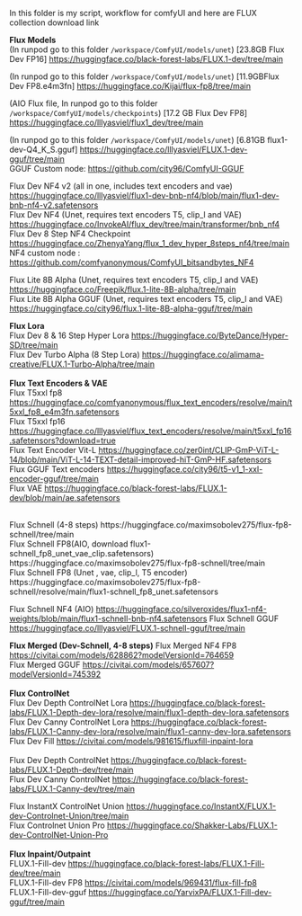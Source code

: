 In this folder is my script, workflow for comfyUI and here are FLUX collection download link

**Flux Models** <br>
(In runpod go to this folder ```/workspace/ComfyUI/models/unet```) [23.8GB Flux Dev FP16] https://huggingface.co/black-forest-labs/FLUX.1-dev/tree/main <br>

(In runpod go to this folder ```/workspace/ComfyUI/models/unet```) [11.9GBFlux Dev FP8.e4m3fn] https://huggingface.co/Kijai/flux-fp8/tree/main <br>

(AIO Flux file, In runpod go to this folder ```/workspace/ComfyUI/models/checkpoints```) [17.2 GB Flux Dev FP8]
 https://huggingface.co/lllyasviel/flux1_dev/tree/main <br>
 
(In runpod go to this folder ```/workspace/ComfyUI/models/unet```) [6.81GB flux1-dev-Q4_K_S.gguf] https://huggingface.co/lllyasviel/FLUX.1-dev-gguf/tree/main <br>
GGUF Custom node: https://github.com/city96/ComfyUI-GGUF <br>

Flux Dev NF4 v2 (all in one, includes text encoders and vae) https://huggingface.co/lllyasviel/flux1-dev-bnb-nf4/blob/main/flux1-dev-bnb-nf4-v2.safetensors <br>
Flux Dev NF4 (Unet, requires text encoders T5, clip_l and VAE) https://huggingface.co/InvokeAI/flux_dev/tree/main/transformer/bnb_nf4 <br>
Flux Dev 8 Step NF4 Checkpoint  https://huggingface.co/ZhenyaYang/flux_1_dev_hyper_8steps_nf4/tree/main <br>
NF4 custom node : https://github.com/comfyanonymous/ComfyUI_bitsandbytes_NF4 <br>

Flux Lite 8B Alpha  (Unet, requires text encoders T5, clip_l and VAE) https://huggingface.co/Freepik/flux.1-lite-8B-alpha/tree/main <br>
Flux Lite 8B Alpha GGUF (Unet, requires text encoders T5, clip_l and VAE) https://huggingface.co/city96/flux.1-lite-8B-alpha-gguf/tree/main <br>

**Flux Lora** <br>
Flux Dev 8 & 16 Step Hyper Lora https://huggingface.co/ByteDance/Hyper-SD/tree/main <br>
Flux Dev Turbo Alpha (8 Step Lora) https://huggingface.co/alimama-creative/FLUX.1-Turbo-Alpha/tree/main <br>
<br>
**Flux Text Encoders & VAE** <br>
Flux T5xxl fp8 https://huggingface.co/comfyanonymous/flux_text_encoders/resolve/main/t5xxl_fp8_e4m3fn.safetensors <br>
Flux T5xxl fp16 https://huggingface.co/lllyasviel/flux_text_encoders/resolve/main/t5xxl_fp16.safetensors?download=true <br>
Flux Text Encoder Vit-L https://huggingface.co/zer0int/CLIP-GmP-ViT-L-14/blob/main/ViT-L-14-TEXT-detail-improved-hiT-GmP-HF.safetensors <br>
Flux GGUF Text encoders  https://huggingface.co/city96/t5-v1_1-xxl-encoder-gguf/tree/main <br>
Flux VAE https://huggingface.co/black-forest-labs/FLUX.1-dev/blob/main/ae.safetensors <br>

<br>
Flux Schnell (4-8 steps) https://huggingface.co/maximsobolev275/flux-fp8-schnell/tree/main  <br>
Flux Schnell FP8(AIO, download flux1-schnell_fp8_unet_vae_clip.safetensors) https://huggingface.co/maximsobolev275/flux-fp8-schnell/tree/main <br>
Flux Schnell FP8 (Unet ,  vae, clip_l, T5 encoder) https://huggingface.co/maximsobolev275/flux-fp8-schnell/resolve/main/flux1-schnell_fp8_unet.safetensors <br>

Flux Schnell NF4 (AIO) https://huggingface.co/silveroxides/flux1-nf4-weights/blob/main/flux1-schnell-bnb-nf4.safetensors
Flux Schnell GGUF https://huggingface.co/lllyasviel/FLUX.1-schnell-gguf/tree/main

**Flux Merged (Dev-Schnell, 4-8 steps)**
Flux Merged NF4 FP8 https://civitai.com/models/628862?modelVersionId=764659 <br>
Flux Merged GGUF https://civitai.com/models/657607?modelVersionId=745392 <br>
<br>
**Flux ControlNet** <br>
Flux Dev Depth ControlNet Lora https://huggingface.co/black-forest-labs/FLUX.1-Depth-dev-lora/resolve/main/flux1-depth-dev-lora.safetensors <br>
Flux Dev Canny ControlNet Lora https://huggingface.co/black-forest-labs/FLUX.1-Canny-dev-lora/resolve/main/flux1-canny-dev-lora.safetensors
Flux Dev Fill https://civitai.com/models/981615/fluxfill-inpaint-lora <br>
<br>
Flux Dev Depth ControlNet  https://huggingface.co/black-forest-labs/FLUX.1-Depth-dev/tree/main <br>
Flux Dev Canny ControlNet https://huggingface.co/black-forest-labs/FLUX.1-Canny-dev/tree/main<br>

Flux InstantX ControlNet Union https://huggingface.co/InstantX/FLUX.1-dev-Controlnet-Union/tree/main <br>
Flux Controlnet Union Pro https://huggingface.co/Shakker-Labs/FLUX.1-dev-ControlNet-Union-Pro<br>
<br>
**Flux Inpaint/Outpaint** <br>
FLUX.1-Fill-dev https://huggingface.co/black-forest-labs/FLUX.1-Fill-dev/tree/main<br>
FLUX.1-Fill-dev FP8 https://civitai.com/models/969431/flux-fill-fp8<br>
FLUX.1-Fill-dev-gguf https://huggingface.co/YarvixPA/FLUX.1-Fill-dev-gguf/tree/main<br>
